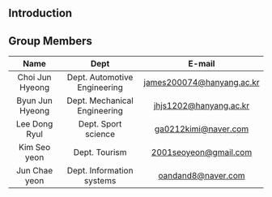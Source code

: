 ## Introduction
> 

## Group Members
|Name|Dept|E-mail| 
|:---:|:---:|:---:| 
|Choi Jun Hyeong|Dept. Automotive Engineering|james200074@hanyang.ac.kr| 
|Byun Jun Hyeong|Dept. Mechanical Engineering|jhjs1202@hanyang.ac.kr|
|Lee Dong Ryul|Dept. Sport science|ga0212kimi@naver.com|
|Kim Seo yeon|Dept. Tourism|2001seoyeon@gmail.com|  
|Jun Chae yeon|Dept. Information systems|oandand8@naver.com| 
